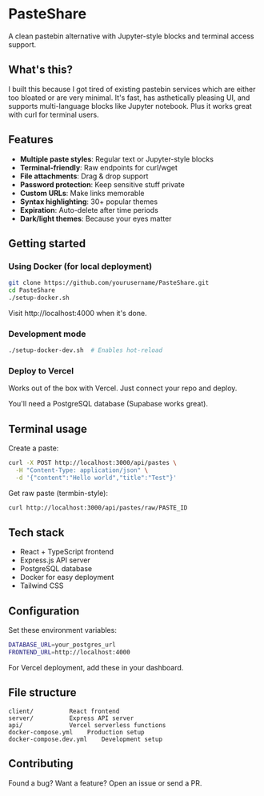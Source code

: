 # PasteShare

A clean pastebin alternative with Jupyter-style blocks and terminal access support.

## What's this?

I built this because I got tired of existing pastebin services which are either too bloated or are very minimal. It's fast, has asthetically pleasing UI, and supports multi-language blocks like Jupyter notebook. Plus it works great with curl for terminal users.

## Features

- **Multiple paste styles**: Regular text or Jupyter-style blocks
- **Terminal-friendly**: Raw endpoints for curl/wget 
- **File attachments**: Drag & drop support
- **Password protection**: Keep sensitive stuff private
- **Custom URLs**: Make links memorable
- **Syntax highlighting**: 30+ popular themes 
- **Expiration**: Auto-delete after time periods
- **Dark/light themes**: Because your eyes matter 

## Getting started

### Using Docker (for local deployment)

```bash
git clone https://github.com/yourusername/PasteShare.git
cd PasteShare
./setup-docker.sh
```

Visit http://localhost:4000 when it's done.

### Development mode

```bash
./setup-docker-dev.sh  # Enables hot-reload
```

### Deploy to Vercel

Works out of the box with Vercel. Just connect your repo and deploy.

You'll need a PostgreSQL database (Supabase works great).

## Terminal usage

Create a paste:
```bash
curl -X POST http://localhost:3000/api/pastes \
  -H "Content-Type: application/json" \
  -d '{"content":"Hello world","title":"Test"}'
```

Get raw paste (termbin-style):
```bash
curl http://localhost:3000/api/pastes/raw/PASTE_ID
```

## Tech stack

- React + TypeScript frontend
- Express.js API server  
- PostgreSQL database
- Docker for easy deployment
- Tailwind CSS

## Configuration

Set these environment variables:

```bash
DATABASE_URL=your_postgres_url
FRONTEND_URL=http://localhost:4000
```

For Vercel deployment, add these in your dashboard.

## File structure

```
client/          React frontend
server/          Express API server  
api/             Vercel serverless functions
docker-compose.yml    Production setup
docker-compose.dev.yml    Development setup
```

## Contributing

Found a bug? Want a feature? Open an issue or send a PR. 

